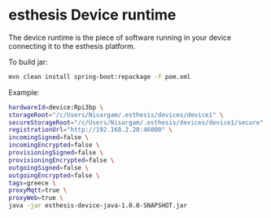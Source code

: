 # esthesis Device runtime
The device runtime is the piece of software running in your device connecting
it to the esthesis platform.

To build jar:

```bash
mvn clean install spring-boot:repackage -f pom.xml
```

Example:

```bash
hardwareId=device:Rpi3bp \
storageRoot="/c/Users/Nisargam/.esthesis/devices/device1" \
secureStorageRoot="/c/Users/Nisargam/.esthesis/devices/device1/secure" \
registrationUrl="http://192.168.2.20:46000" \
incomingSigned=false \
incomingEncrypted=false \
provisioningSigned=false \
provisioningEncrypted=false \
outgoingSigned=false \
outgoingEncrypted=false \
tags=greece \
proxyMqtt=true \
proxyWeb=true \
java -jar esthesis-device-java-1.0.0-SNAPSHOT.jar
```
